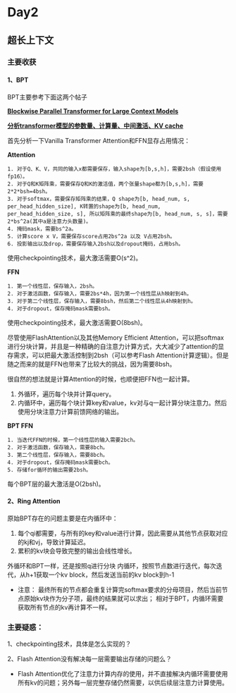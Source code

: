# Day2

## 超长上下文

### 主要收获

#### 1、BPT
BPT主要参考下面这两个帖子

**[Blockwise Parallel Transformer for Large Context Models](https://zhuanlan.zhihu.com/p/690822015)**

**[分析transformer模型的参数量、计算量、中间激活、KV cache](https://zhuanlan.zhihu.com/p/624740065)**


首先分析一下Vanilla Transformer Attention和FFN显存占用情况：

**Attention**

    1. 对于Q、K、V，共同的输入x都需要保存，输入shape为[b,s,h]，需要2bsh（假设使用fp16）。
    2. 对于Q和K矩阵乘，需要保存Q和K的激活值，两个张量shape都为[b,s,h]，需要2*2*bsh=4bsh。
    3. 对于softmax，需要保存矩阵乘的结果，Q shape为[b, head_num, s, per_head_hidden_size], K转置的shape为[b, head_num, per_head_hidden_size, s], 所以矩阵乘的最终shape为[b, head_num, s, s]，需要2*bs^2a(其中a是注意力头数量)。
    4. 掩码mask，需要bs^2a。
    5. 计算score x V，需要保存score占用2bs^2a 以及 V占用2bsh。
    6. 投影输出以及drop，需要保存输入2bsh以及dropout掩码，占用bsh。

使用checkpointing技术，最大激活需要O(s^2)。

**FFN**

    1. 第一个线性层，保存输入，2bsh。
    2. 对于激活函数，保存输入，需要2bs*4h，因为第一个线性层从h映射到4h。
    3. 对于第二个线性层，保存输入，需要8bsh，然后第二个线性层从4h映射到h。
    4. 对于dropout，保存掩码mask需要bsh。

使用checkpointing技术，最大激活需要O(8bsh)。


尽管使用FlashAttention以及其他Memory Efficient Attention，可以把softmax进行分块计算，并且是一种精确的自注意力计算方式，大大减少了attention的显存需求，可以把最大激活控制到2bsh（可以参考Flash Attention计算逻辑）。但是随之而来的就是FFN也带来了比较大的挑战，因为需要8bsh。

很自然的想法就是计算Attention的时候，也顺便把FFN也一起计算。
1. 外循环，遍历每个块并计算query。
2. 内循环中，遍历每个块计算key和value，kv对与q一起计算分块注意力。然后使用分块注意力计算前馈网络的输出。

**BPT FFN**

    1. 当迭代FFN的时候，第一个线性层的输入需要2bch。
    2. 对于激活函数，保存输入，需要8bch。
    3. 第二个线性层，保存输入，需要8bch。
    4. 对于dropout，保存掩码mask需要bch。
    5. 存储for循环的输出需要2bsh。

每个BPT层的最大激活是O(2bsh)。

#### 2、Ring Attention
原始BPT存在的问题主要是在内循环中：
1. 每个qi都需要，与所有的key和value进行计算，因此需要从其他节点获取对应的kj和vj，导致计算延迟。
2. 累积的kv块会导致完整的输出会线性增长。


外循环和BPT一样，还是按照q进行分块
内循环，按照节点数进行迭代，每次迭代，从h+1获取一个kv block，然后发送当前的kv block到h-1
* 注意：
    最终所有的节点都会重复计算完softmax要求的分母项目，然后当前节点原始kv块作为分子项，最终的结果就可以求出；
    相对于BPT，内循环需要获取所有节点的kv再计算不一样。

### 主要疑惑：
1、checkpointing技术，具体是怎么实现的？


2、Flash Attention没有解决每一层需要输出存储的问题么？
* Flash Attention优化了注意力计算内存的使用，并不直接解决内循环需要使用所有kv的问题；另外每一层完整存储仍然需要，以供后续层注意力计算使用。